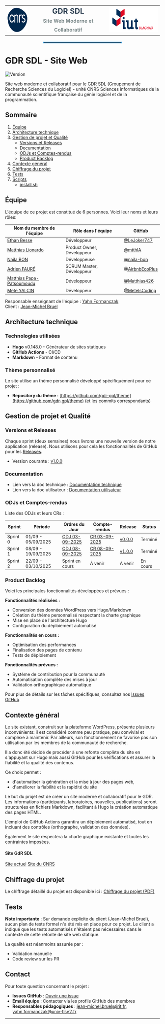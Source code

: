 <div align="center">
  <table border="0" cellpadding="20" cellspacing="0">
    <tr>
      <td align="center">
        <img src="./static/images/logo-cnrs.png" alt="CNRS" height="80"  />
      </td>
      <td align="center" style="font-size: 24px; font-weight: bold; color: #2c3e50;">
        GDR SDL<br>
        <span style="font-size: 16px; color: #7f8c8d;">Site Web Moderne et Collaboratif</span>
      </td>
      <td align="center">
        <img src="./static/images/logo-iut.png" alt="IUT Blagnac" height="80"/>
      </td>
    </tr>
  </table>
  
  <hr style="width: 50%; margin: 20px auto; border: 2px solid #3498db;">
</div>

# GDR SDL - Site Web

![Version](https://img.shields.io/github/v/release/gdr-gpl/gdr-gpl)

Site web moderne et collaboratif pour le GDR SDL (Groupement de Recherche Sciences du Logiciel) - unité CNRS Sciences informatiques de la communauté scientifique française du génie logiciel et de la programmation.

## Sommaire

1. [Équipe](#équipe)
2. [Architecture technique](#architecture-technique)
3. [Gestion de projet et Qualité](#gestion-de-projet-et-qualité)
   - [Versions et Releases](#versions-et-releases)
   - [Documentation](#documentation)
   - [ODJs et Comptes-rendus](#odjs-et-comptes-rendus)
   - [Product Backlog](#product-backlog)
4. [Contexte général](#contexte-général)
5. [Chiffrage du projet](#chiffrage-du-projet)
6. [Tests](#tests)
7. [Scripts](#scripts)
   - [install.sh](#installsh)

## Équipe

L'équipe de ce projet est constitué de 6 personnes. Voici leur noms et leurs rôles:

| Nom du membre de l'équipe                                   | Rôle dans l'équipe                | GitHub |
|-------------------------------------------------------------|-----------------------------------|---------|
| [Ethan Besse](https://github.com/LeJoker747)                | Développeur                       | [@LeJoker747](https://github.com/LeJoker747) |
| [Matthias Lionardo](https://github.com/mtthIA)              | Product Owner, Développeur        | [@mtthIA](https://github.com/mtthIA) |
| [Naila BON](https://github.com/naila-bon)                   | Développeuse                      | [@naila-bon](https://github.com/naila-bon) |
| [Adrien FAURÉ](https://github.com/AirbnbEcoPlus)            | SCRUM Master, Développeur         | [@AirbnbEcoPlus](https://github.com/AirbnbEcoPlus) |
| [Matthias Papa-Patsoumoudu](https://github.com/Matthias426) | Développeur                       | [@Matthias426](https://github.com/Matthias426) |
| [Mete YALCIN](https://github.com/MeteIsCoding)              | Développeur                       | [@MeteIsCoding](https://github.com/MeteIsCoding) |

Responsable enseignant de l'équipe : [Yahn Formanczak](mailto:yahn.formanczak@univ-tlse2.fr)  
Client : [Jean-Michel Bruel](mailto:jean-michel.bruel@irit.fr)
## Architecture technique

### Technologies utilisées
- **Hugo** v0.148.0 - Générateur de sites statiques
- **GitHub Actions** - CI/CD
- **Markdown** - Format de contenu

### Thème personnalisé
Le site utilise un thème personnalisé développé spécifiquement pour ce projet :
- **Repository du thème** : [https://github.com/gdr-gpl/theme](https://github.com/gdr-gpl/theme) (et les commits correspondants)

## Gestion de projet et Qualité

### Versions et Releases
Chaque sprint (deux semaines) nous livrons une nouvelle version de notre application (release).
Nous utilisons pour cela les fonctionnalités de GitHub pour les [Releases](https://docs.github.com/en/repositories/releasing-projects-on-github).

- Version courante : [v1.0.0](https://github.com/gdr-sdl/gdr-sdl/releases/tag/v1.0.0)

### Documentation
- Lien vers la doc technique : [Documentation technique](https://github.com/gdr-sdl/gdr-sdl/wiki/Documentation-Technique--%E2%80%90-GDR%E2%80%90GPL)
- Lien vers la doc utilisateur : [Documentation utilisateur](https://github.com/gdr-sdl/gdr-sdl/wiki/Documentation-Utilisateur-%E2%80%90-GDR%E2%80%90GPL)

### ODJs et Comptes-rendus

Liste des ODJs et leurs CRs :

| Sprint | Période | Ordres du Jour | Compte-rendus | Release | Status |
|--------|---------|----------------|---------------|---------|---------|
| Sprint 0 | 01/09 - 05/09/2025 | [ODJ 03-09-2025](https://github.com/gdr-gpl/gdr-gpl/blob/dev/Documents/R%C3%A9unions/Ordre%20du%20jour%20n%C2%B01%20SAE%20S5.01.pdf) | [CR 03-09-2025](https://github.com/gdr-gpl/gdr-gpl/blob/dev/Documents/R%C3%A9unions/Compte%20rendu%20n%C2%B01%20SAE%20S5.01.pdf) | [v0.0.0](https://github.com/gdr-gpl/gdr-gpl/releases) | Terminé |
| Sprint 1 | 08/09 - 19/09/2025 | [ODJ 08-09-2025](https://github.com/gdr-gpl/gdr-gpl/blob/dev/Documents/R%C3%A9unions/Ordre%20du%20jour%20n%C2%B02%20SAE%20S5.01.pdf) | [CR 08-09-2025](https://github.com/gdr-gpl/gdr-gpl/blob/dev/Documents/R%C3%A9unions/Compte%20rendu%20n%C2%B02%20SAE%20S5.01.pdf) | [v1.0.0](https://github.com/gdr-gpl/gdr-gpl/releases) | Terminé |
| Sprint 2 | 22/09 - 03/10/2025 | Sprint en cours | À venir | À venir | En cours |

### Product Backlog

Voici les principales fonctionnalités développées et prévues :

**Fonctionnalités réalisées :**
- Conversion des données WordPress vers Hugo/Markdown
- Création du thème personnalisé respectant la charte graphique
- Mise en place de l'architecture Hugo
- Configuration du déploiement automatisé

**Fonctionnalités en cours :**
- Optimisation des performances
- Finalisation des pages de contenu
- Tests de déploiement

**Fonctionnalités prévues :**
- Système de contribution pour la communauté
- Automatisation complète des mises à jour
- Validation orthographique automatique

Pour plus de détails sur les tâches spécifiques, consultez nos [Issues GitHub](https://github.com/gdr-gpl/gdr-gpl/issues).

## Contexte général

Le site existant, construit sur la plateforme WordPress, présente plusieurs inconvénients: il est considéré comme peu pratique, peu convivial et complexe à maintenir. Par ailleurs, son fonctionnement ne favorise pas son utilisation par les membres de la communauté de recherche.

Il a donc été décidé de procéder à une refonte complète du site en s'appuyant sur Hugo mais aussi GitHub pour les vérifications et assurer la fiabilité et la qualité des contenus.

Ce choix permet :

- d'automatiser la génération et la mise à jour des pages web,
- d'améliorer la fiabilité et la rapidité du site

Le but du projet est de créer un site moderne et collaboratif pour le GDR. Les informations (participants, laboratoires, nouvelles, publications) seront structurées en fichiers Markdown, facilitant à Hugo la création automatique des pages HTML.

L'emploi de GitHub Actions garantira un déploiement automatisé, tout en incluant des contrôles (orthographe, validation des données).

Également le site respectera la charte graphique existante et toutes les contraintes imposées.

#### Site GdR SDL 
[Site actuel](https://gdr-gpl.cnrs.fr/) 
[Site du CNRS](https://mygdr.hosted.lip6.fr/accueilGDR/7/10)

## Chiffrage du projet

Le chiffrage détaillé du projet est disponible ici :
[Chiffrage du projet (PDF)](https://github.com/gdr-gpl/gdr-gpl/blob/dev/Documents/Chiffrage.pdf)

## Tests

**Note importante** : Sur demande explicite du client (Jean-Michel Bruel), aucun plan de tests formel n'a été mis en place pour ce projet. Le client a indiqué que les tests automatisés n'étaient pas nécessaires dans le contexte de cette refonte de site web statique.

La qualité est néanmoins assurée par :
- Validation manuelle
- Code review sur les PR

## Contact

Pour toute question concernant le projet :
- **Issues GitHub** : [Ouvrir une issue](https://github.com/gdr-gpl/gdr-gpl/issues)
- **Email équipe** : Contacter via les profils GitHub des membres
- **Responsables pédagogiques** : jean-michel.bruel@irit.fr, yahn.formanczak@univ-tlse2.fr

---
